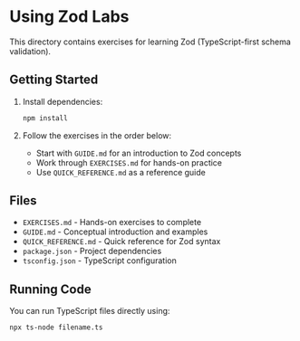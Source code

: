 # Using Zod Labs

This directory contains exercises for learning Zod (TypeScript-first schema validation).

## Getting Started

1. Install dependencies:
   ```bash
   npm install
   ```

2. Follow the exercises in the order below:
   - Start with `GUIDE.md` for an introduction to Zod concepts
   - Work through `EXERCISES.md` for hands-on practice
   - Use `QUICK_REFERENCE.md` as a reference guide

## Files

- `EXERCISES.md` - Hands-on exercises to complete
- `GUIDE.md` - Conceptual introduction and examples
- `QUICK_REFERENCE.md` - Quick reference for Zod syntax
- `package.json` - Project dependencies
- `tsconfig.json` - TypeScript configuration

## Running Code

You can run TypeScript files directly using:
```bash
npx ts-node filename.ts
```